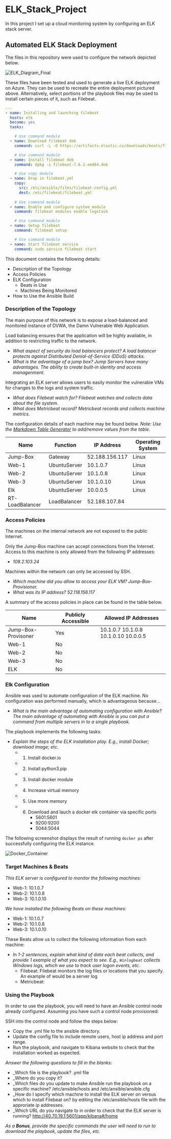 # ELK_Stack_Project
In this project I set up a cloud monitoring system by configuring an ELK stack server.

## Automated ELK Stack Deployment

The files in this repository were used to configure the network depicted below.

![ELK_Diagram_Final](Diagrams/Cloud_Security_Diagram_ELK_Final.png)

These files have been tested and used to generate a live ELK deployment on Azure. They can be used to recreate the entire deployment pictured above. Alternatively, select portions of the playbook files may be used to install certain pieces of it, such as Filebeat.

```yml
---
- name: Installing and launching filebeat
  hosts: elk
  become: yes
  tasks:

    # Use command module
  - name: Download filebeat deb
    command: curl -L -O https://artifacts.elastic.co/downloads/beats/filebeat/filebeat-7.6.1-amd64.deb

    # Use command module
  - name: Install filebeat deb
    command: dpkg -i filebeat-7.6.1-amd64.deb

    # Use copy module
  - name: Drop in filebeat.yml
    copy:
      src: /etc/ansible/files/filebeat-config.yml
      dest: /etc/filebeat/filebeat.yml
 
    # Use command module
  - name: Enable and configure system module
    command: filebeat modules enable logstash

    # Use command module
  - name: Setup filebeat
    command: filebeat setup

    # Use command module
  - name: Start filebeat service
    command: sudo service filebeat start
```

This document contains the following details:
- Description of the Topology
- Access Policies
- ELK Configuration
  - Beats in Use
  - Machines Being Monitored
- How to Use the Ansible Build

### Description of the Topology

The main purpose of this network is to expose a load-balanced and monitored instance of DVWA, the Damn Vulnerable Web Application.

Load balancing ensures that the application will be highly available, in addition to restricting traffic to the network.
- _What aspect of security do load balancers protect? A load balancer protects against Distributed Denial-of-Service (DDoS) attacks._
- _What is the advantage of a jump box? Jump Servers have many advantages. The ability to create built-in identity and access managenment._

Integrating an ELK server allows users to easily monitor the vulnerable VMs for changes to the logs and system traffic.
- _What does Filebeat watch for? Filebeat watches and collects data about the file system._
- _What does Metricbeat record? Metricbeat records and collects machine metrics._

The configuration details of each machine may be found below.
_Note: Use the [Markdown Table Generator](http://www.tablesgenerator.com/markdown_tables) to add/remove values from the table._

| Name            | Function     | IP Address     | Operating System |
|-----------------|--------------|----------------|------------------|
| Jump-Box        | Gateway      | 52.188.156.117 | Linux            |
| Web-1           | UbuntuServer | 10.1.0.7       | Linux            |
| Web-2           | UbuntuServer | 10.1.0.8       | Linux            |
| Web-3           | UbuntuServer | 10.1.0.10      | Linux            |  
| Elk             | UbuntuServer | 10.0.0.5       | Linux            |
| RT-LoadBalancer | LoadBalancer | 52.188.107.84  |                  |

### Access Policies

The machines on the internal network are not exposed to the public Internet. 

Only the Jump-Box machine can accept connections from the Internet. Access to this machine is only allowed from the following IP addresses:
- _108.2.103.24_

Machines within the network can only be accessed by SSH.
- _Which machine did you allow to access your ELK VM? Jump-Box-Provisioner._ 
- _What was its IP address? 52.118.156.117_

A summary of the access policies in place can be found in the table below.

| Name                | Publicly Accessible | Allowed IP Addresses                 |
|---------------------|---------------------|--------------------------------------|
| Jump-Box-Provisoner | Yes                 | 10.1.0.7 10.1.0.8 10.1.0.10 10.0.0.5 |
| Web-1               | No                  |                                      |
| Web-2               | No                  |                                      |
| Web-3               | No                  |                                      |
| ELK                 | No                  |                                      |

### Elk Configuration

Ansible was used to automate configuration of the ELK machine. No configuration was performed manually, which is advantageous because...
- _What is the main advantage of automating configuration with Ansible? The main advantage of automating with Ansible is you can put a command from multiple servers in to a single playbook._

The playbook implements the following tasks:
- _Explain the steps of the ELK installation play. E.g., install Docker; download image; etc._
    - 1. Install docker.io
    - 2. Install python3.pip
    - 3. Install docker module
    - 4. Increase virtual memory
    - 5. Use more memory
    - 6. Download and lauch a docker elk container via specific ports
         - 5601:5601
         - 9200:9200
         - 5044:5044

The following screenshot displays the result of running `docker ps` after successfully configuring the ELK instance.

![Docker_Container](Screenshots/Docker_Container.png)

### Target Machines & Beats
_This ELK server is configured to monitor the following machines:_
  - Web-1: 10.1.0.7
  - Web-2: 10.1.0.8
  - Web-3: 10.1.0.10

_We have installed the following Beats on these machines:_
  - Web-1: 10.1.0.7
  - Web-2: 10.1.0.8
  - Web-3: 10.1.0.10

These Beats allow us to collect the following information from each machine:
- _In 1-2 sentences, explain what kind of data each beat collects, and provide 1 example of what you expect to see. E.g., `Winlogbeat` collects Windows logs, which we use to track user logon events, etc._
    - Filebeat: Filebeat monitors the log files or locations that you specify. An example of would be a server log
    - Metricbeat: 

### Using the Playbook
In order to use the playbook, you will need to have an Ansible control node already configured. Assuming you have such a control node provisioned: 

SSH into the control node and follow the steps below:
- Copy the .yml file to the ansible directory.
- Update the config file to include remote users, host ip address and port range.  
- Run the playbook, and navigate to Kibana website to check that the installation worked as expected.

_Answer the following questions to fill in the blanks:_
- _Which file is the playbook? .yml file
- _Where do you copy it? 
- _Which files do you update to make Ansible run the playbook on a specific machine? /etc/ansible/hosts and /etc/ansible/ansible.cfg 
- _How do I specify which machine to install the ELK server on versus which to install Filebeat on? by editing the /etc/ansible/hosts file with the approriate ip addresses.
- _Which URL do you navigate to in order to check that the ELK server is running? http://40.70.19.1:5601/app/kibana#/home

_As a **Bonus**, provide the specific commands the user will need to run to download the playbook, update the files, etc._

